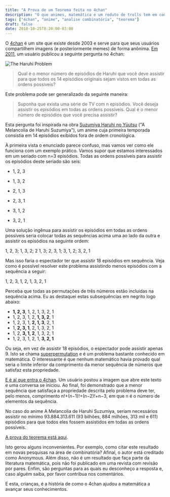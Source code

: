 ```yaml
---
title: "A Prova de um Teorema feita no 4chan"
description: "O que animes, matemática e um reduto de trolls tem em comum?"
tags: ["4chan", "anime", "analise combinatória", "teorema"]
draft: false
date: 2018-10-25T8:20:00-03:00
---
```


O  [4chan](https://pt.wikipedia.org/wiki/4chan) é um site que existe desde 2003 e serve para que seus usuários compartilhem imagens (e posteriormente memes) de forma anônima. [Em 2011](http://4watch.org/superstring/), um usuário publicou a seguinte pergunta no 4chan:

![The Haruhi Problem](/images/haruhi.jpg)

> Qual é o menor número de episódios de Haruhi que você deve assistir para que todos os 14 episódios originais sejam vistos em todas as ordens possíveis?

Este problema pode ser generalizado da seguinte maneira: 

> Suponha que exista uma série de TV com n episódios. Você deseja assistir os episódios em todas as ordens possíveis. Qual é o menor número de episódios que você precisa assistir?
 
Esta pergunta foi inspirada na obra [Suzumiya Haruhi no Yūutsu](https://pt.wikipedia.org/wiki/Suzumiya_Haruhi_no_Y%C5%AButsu) ("A Melancolia de Haruhi Suzumiya"), um anime cuja primeira temporada consistia em 14 episódios exibidos fora de ordem cronológica.

À primeira vista o enunciado parece confuso, mas vamos ver como ele funciona com um exemplo prático. Vamos supor que estamos interessados em um seriado com n=3 episódios. Todas as ordens possíveis para assistir os episódios deste seriado são seis:

* 1, 2, 3

* 1, 3, 2

* 2, 1, 3

* 2, 3, 1

* 3, 1, 2

* 3, 2, 1

Uma solução ingênua para assistir os episódios em todas as ordens possíveis seria colocar todas as sequências acima uma ao lado da outra e assistir os episódios na seguinte ordem:

1, 2, 3; 1, 3, 2; 2 1, 3; 2, 3, 1; 3, 1, 2; 3, 2, 1 

Mas isso faria o espectador ter que assistir 18 episódios em sequência. Veja como é possível resolver este problema assistindo menos episódios com a sequência a seguir:

1, 2, 3, 1, 2, 1, 3, 2, 1

Perceba que todas as permutações de três números estão incluídas na sequência acima. Eu as destaquei estas subsequências em negrito logo abaixo:

* **1, 2, 3**, 1, 2, 1, 3, 2, 1
* 1, 2, 3, 1, 2, **1, 3, 2**, 1
* 1, 2, 3, 1, **2, 1, 3**, 2, 1
* 1, **2, 3, 1**, 2, 1, 3, 2, 1
* 1, 2, **3, 1, 2**, 1, 3, 2, 1
* 1, 2, 3, 1, 2, 1, **3, 2, 1**

Ou seja, em vez de assistir 18 episódios, o espectador pode assistir apenas 9. Isto se chama [superpermutation](https://en.wikipedia.org/wiki/Superpermutation) e é um problema bastante conhecido em matemática. O interessante é que nenhum matemático havia provado qual seria o limite inferior da comprimento da menor sequência de números que satisfaz esta propriedade.

[E é aí que entra o 4chan](http://4watch.org/superstring/). Um usuário postou a imagem que abre este texto e uma conversa se iniciou. Ao final, foi demonstrado que a menor sequência que satisfaça a propriedade descrita pelo problema deve ter, pelo menos, comprimento n!+(n−1)!+(n−2)!+n−3, em que n é o número de elementos da sequência. 

No caso do anime A Melancolia de Haruhi Suzumiya, seriam necessários assistir no mínimo 93.884.313.611 (93 bilhões, 884 milhões, 313 mil e 611) episódios para que todos eles fossem assistidos em todas as ordens possíveis.

[A prova do teorema está aqui](http://mathsci.wikia.com/wiki/The_Haruhi_Problem). 

Isto gerou alguns inconvenientes. Por exemplo, como citar este resultado em novas pesquisas na área de combinatória? Afinal, o autor está creditado como Anonymous. Além disso, não é um resultado que faça parte da literatura matemática, pois não foi publicado em uma revista com revisão por pares. Enfim, são perguntas para as quais eu desconheço a resposta e, caso alguém saiba, por favor contribua nos comentários.

E esta, crianças, é a história de como o 4chan ajudou a matemática a avançar seus conhecimentos.

